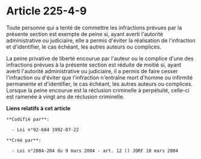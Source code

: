 # Article 225-4-9

Toute personne qui a tenté de commettre les infractions prévues par la présente section est exempte de peine si, ayant averti
l'autorité administrative ou judiciaire, elle a permis d'éviter la réalisation de l'infraction et d'identifier, le cas
échéant, les autres auteurs ou complices.

La peine privative de liberté encourue par l'auteur ou le complice d'une des infractions prévues à la présente section est
réduite de moitié si, ayant averti l'autorité administrative ou judiciaire, il a permis de faire cesser l'infraction ou
d'éviter que l'infraction n'entraîne mort d'homme ou infirmité permanente et d'identifier, le cas échéant, les autres auteurs
ou complices. Lorsque la peine encourue est la réclusion criminelle à perpétuité, celle-ci est ramenée à vingt ans de
réclusion criminelle.

**Liens relatifs à cet article**

	**Codifié par**:

	  - Loi n°92-684 1992-07-22

	**Créé par**:

	  - Loi n°2004-204 du 9 mars 2004 - art. 12 () JORF 10 mars 2004
